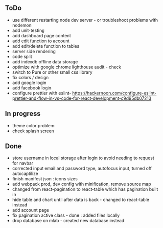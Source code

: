 ToDo
-------------------------------------
- use different restarting node dev server - or troubleshoot problems with nodemon
- add unit-testing
- add dashboard page content
- add edit function to account
- add edit/delete function to tables
- server side rendering
- code split
- add indexdb offline data storage
- optimize with google chrome lighthouse audit - check
- switch to Pure or other small css library
- fix colors / design
- add google login
- add facebook login
- configure prettier with eslint- https://hackernoon.com/configure-eslint-prettier-and-flow-in-vs-code-for-react-development-c9d95db07213

In progress
--------------------------------------
- theme color problem
- check splash screen

Done
--------------------------------------

- store username in local storage after login to avoid needing to request for navbar
- corrected input email and password type, autofocus input, turned off autocaptilize 
- finish manifest json : icons sizes
- add webpack prod, dev config with minification, remove source map
- changed from react-pagination to react-table which has pagination built in
- hide table and chart until after data is back - changed to react-table instead
- add account page
- fix pagination active class - done : added files locally
- drop database on mlab - created new database instead